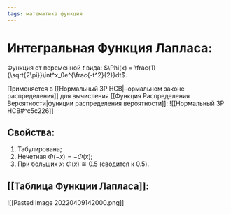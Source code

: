 ```yaml
---
tags: математика функция
---
```

# Интегральная Функция Лапласа:
Функция от переменной $t$ вида: $\Phi(x) = \frac{1}{\sqrt{2\pi}}\int^x_0e^{\frac{-t^2}{2}}dt$.

Применяется в [[Нормальный ЗР НСВ|нормальном законе распределения]] для вычисления [[Функция Распределения Вероятности|функции распределения вероятности]]:
![[Нормальный ЗР НСВ#^c5c226]]
## Свойства:
1) Табулирована;
2) Нечетная $\Phi(-x) = -\Phi(x)$;
3) При больших $x$: $\Phi(x) \cong 0.5$ (сводится к $0.5$).

## [[Таблица Функции Лапласа]]:
![[Pasted image 20220409142000.png]]
